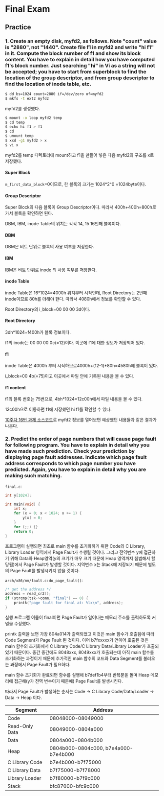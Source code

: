# Final Exam

## Practice

### 1. Create an empty disk, myfd2, as follows. Note "count" value is "2880", not "1440". Create file f1 in myfd2 and write "hi f1" in it. Compute the block number of f1 and show its block content. You have to explain in detail how you have computed f1's block number. Just searching "hi" in Vi as a string will not be accepted; you have to start from superblock to find the location of the group descriptor, and from group descriptor to find the location of inode table, etc.

```bash
$ dd bs=1024 count=2880 if=/dev/zero of=myfd2
$ mkfs -t ext2 myfd2
```

myfd2를 생성했다.

```bash
$ mount -o loop myfd2 temp
$ cd temp
$ echo hi f1 > f1
$ cd
$ umount temp
$ xxd -g1 myfd2 > x
$ vi x
```

myfd2를 temp 디렉토리에 mount하고 f1을 만들어 넣은 다음 myfd2의 구조를 x로 저장했다.

#### Super Block

`m_first_data_block`=0이므로, 한 블록의 크기는 1024*2^0 =1024byte이다.

#### Group Descriptor

Super Block의 다음 블록이 Group Descriptor이다.
따라서 400h+400h=800h로 가서 블록을 확인하면 된다.

DBM, IBM, inode Table의 위치는 각각 14, 15 16번째 블록이다.

#### DBM

DBM은 비트 단위로 블록의 사용 여부를 저장한다.

#### IBM

IBM은 비트 단위로 inode 의 사용 여부를 저장한다.

#### inode Table

inode Table은 16*1024=4000h 위치부터 시작인데, Root Directory는 2번째 inode이므로 80h를 더해야 한다.
따라서 4080h에서 정보를 확인할 수 있다.

Root Directory의 i_block=00 00 00 3d이다.

#### Root Directory

3dh*1024=f400h가 블록 정보이다.

f1의 inode는 00 00 00 0c(=12)이다. 이곳에 f1에 대한 정보가 저장되어 있다.

#### f1

inode Table은 4000h 부터 시작하므로4000h+(12-1)*80h=4580h에 블록이 있다.

i_block=00 4b(=75)이고 이곳에서 파일 안에 기록된 내용을 볼 수 있다.

#### f1 content

f1의 블록 번호는 75번으로, 4bh*1024=12c00h에서 파일 내용을 볼 수 있다.

12c00h으로 이동하면 f1에 저장했던 hi f1를 확인할 수 있다.

[10주차 16번 과제 소스코드](../week10/hw16/main.c)로 myfd2 정보를 열어보면 예상했던 내용들과 같은 결과가 나온다.

### 2. Predict the order of page numbers that will cause page fault for following program. You have to explain in detail why you have made such prediction. Check your prediction by displaying page fault addresses. Indicate which page fault address corresponds to which page number you have predicted. Again, you have to explain in detail why you are making such matching.

`final.c`:

```c
int y[1024];

int main(void) {
    int x;
    for (x = 0; x < 1024; x += 1) {
        y[x] = 0;
    }
    for (;;) {}
    return 0;
}
```

프로그램이 실행되면 최초로 main 함수를 초기화하기 위한 Code와 C Library, Library Loader 영역에서 Page Fault가 수행될 것이다.
그리고 전역변수 y에 접근하기 위해 Data와 Heap영역(y의 크기가 매우 크기 때문에 Heap 영역까지 침범해서 할당됨)에서 Page Fault가 발생할 것이다.
지역변수 x는 Stack에 저장되기 때문에 별도의 Page Fault를 발생시키지 않을 것이다.

`arch/x86/mm/fault.c:do_page_fault()`:

```c
/* get the address */
address = read_cr2();
if (strcmp(tsk->comm, "final") == 0) {
    printk("page fault for final at: %lx\n", address);
}
```

실행 프로그램 이름이 final이면 Page Fault가 일어나는 메모리 주소를 출력하도록 커널을 수정했다.

printk 출력을 보면 가장 804a014가 출력되었고 이것은 main 함수가 호출됨에 따라 Code Segment가 Page Fault 된 것이다.
이어 b7fxxxxx가 연이어 호출된 것은 main 함수의 초기화에서 C Library Code/C Library Data/Library Loader가 호출되었기 때문이다.
중간 중간에도 8048xxx, 8049xxx가 호출되는데 아직 main 함수를 초기화하는 과정이기 때문에 추가적인 main 함수의 코드와 Data Segment를 불러오는 과정에서 Page Fault가 필요하다.

main 함수 초기화가 완료되면 함수를 실행해 b7def1b4부터 반복문을 돌며 Heap 메모리에 접근해(y가 전역 변수이기 때문에) Page Fault를 발생시킨다.

따라서 Page Fault가 발생하는 순서는 Code -> C Library Code/Data/Loader -> Data -> Heap 이다.

| Segment        | Address                              |
| -------------- | ------------------------------------ |
| Code           | 08048000-08049000                    |
| Read-Only Data | 08049000-0804a000                    |
| Data           | 0804a000-0804b000                    |
| Heap           | 0804b000-0804c000, b7e4a000-b7e4b000 |
| C Library Code | b7e4b000-b7f75000                    |
| C Library Data | b7f75000-b7f78000                    |
| Library Loader | b7f80000-b7f9c000                    |
| Stack          | bfc87000-bfc9c000                    |
